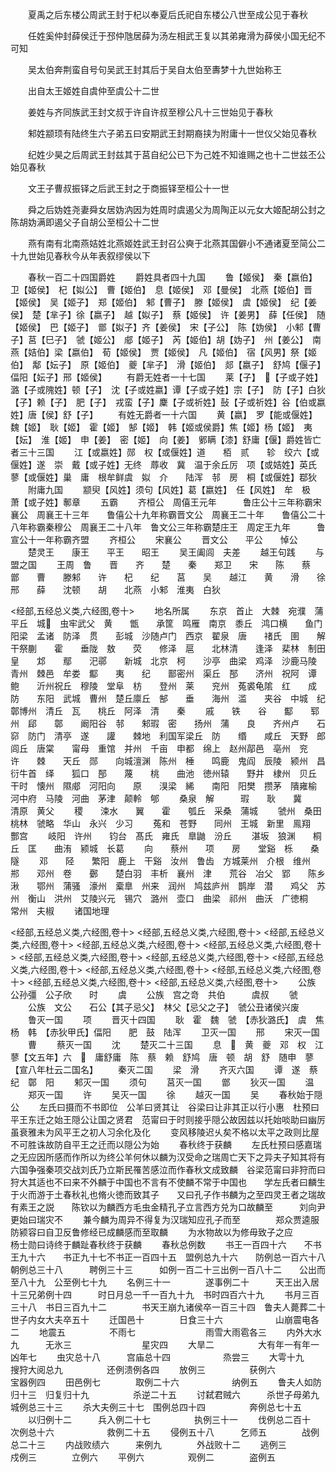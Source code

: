 <!-- { "loadSidebar": true } -->
　　夏禹之后东楼公周武王封于杞以奉夏后氏祀自东楼公八世至成公见于春秋















　　任姓奚仲封薛侯迁于邳仲虺居薛为汤左相武王复以其弟雍滑为薛侯小国无纪不可知













　　吴太伯奔荆蛮自号句吴武王封其后于吴自太伯至夀梦十九世始称王














　　出自太王姬姓自虞仲至虞公十二世















　　姜姓与齐同族武王封文叔于许自许叔至穆公凡十三世始见于春秋














　　邾姓颛顼有陆终生六子弟五曰安期武王封期裔挟为附庸十一世仪父始见春秋














　　纪姓少昊之后周武王封兹其于莒自纪公已下为己姓不知谁赐之也十二世兹丕公始见春秋














　　文王子曹叔振铎之后武王封之于商振铎至桓公十一世














　　舜之后妫姓尧妻舜女居妫汭因为姓周时虞遏父为周陶正以元女大姬配胡公封之陈胡妫满即遏父子自胡公至桓公十二世













　　燕有南有北南燕姞姓北燕姬姓武王封召公奭于北燕其国僻小不通诸夏至简公二十九世始见春秋今从年表叙缪侯以下





　　春秋一百二十四国爵姓
　　爵姓具者四十九国
　　鲁【姬侯】　秦【嬴伯】　卫【姬侯】　杞【姒公】　曹【姬伯】　息【姬侯】　邓【曼侯】　北燕【姬伯】晋【姬侯】　吴【姬子】　郑【姬伯】　邾【曹子】　滕【姬侯】　虞【姬侯】　纪【姜侯】　楚【芈子】徐【嬴子】　越【姒子】　蔡【姬侯】　许【姜男】　薛【任侯】　随【姬侯】　巴【姬子】　鄫【姒子】齐【姜侯】　宋【子公】　陈【妫侯】　小邾【曹子】莒【巳子】　虢【姬公】　郕【姬子】　芮【姬伯】胡【妫子】　州【姜公】　南燕【姞伯】梁【嬴伯】　荀【姬侯】　贾【姬侯】　凡【姬伯】　宿【风男】祭【姬伯】　鄅【妘子】　原【姬伯】　夔【芈子】　滑【姬伯】　郯【嬴子】　舒鸠【偃子】偪阳【妘子】邢【姬侯】
　　有爵无姓者一十七国
　　莱【子】　【子或子姓】潞【子或隗姓】顿【子】　沈【子或姓嬴】谭【子或子姓】宗【子】　防【子】白狄【子】赖【子】　肥【子】　戎蛮【子】麇【子或祈姓】鼔【子或祈姓】谷【伯或嬴姓】唐【侯】舒【子】
　　有姓无爵者一十六国
　　黄【嬴】　罗【能或偃姓】魏【姬】　耿【姬】　霍【姬】　郜【姬】　韩【姬或侯爵】焦【姬】杨【姬】　夷【妘】　淮【姬】　申【姜】　密【姬】　向【姜】　鄋瞒【漆】舒庸【偃】爵姓皆亡者三十三国
　　江【或嬴姓】郧　权【或偃姓】道　　栢　贰　　轸　绞六【或偃姓】遂　崇　戴【或子姓】无终　蓐收　冀　温于余丘厉　项【或姞姓】英氏　蓼【或偃姓】巢　庸　根牟鲜虞　姒　介　　陆浑　邿　房　桐【或偃姓】鄀狄
　　附庸九国
　　颛臾【风姓】须句【风姓】葛【嬴姓】　任【风姓】　牟　极　萧【或子姓】鄟章
　　五霸
　　齐桓公　周僖王元年　　　鲁庄公十三年称霸宋襄公　周襄王十三年　　鲁僖公十九年称霸晋文公　周襄王二十年　　鲁僖公二十八年称霸秦穆公　周襄王二十八年　鲁文公三年称霸楚庄王　周定王九年　　　鲁宣公十一年称霸齐盟
　　齐桓公
　　宋襄公
　　晋文公　　平公　　悼公
　　楚灵王　　康王　　平王　　昭王
　　吴王阖闾　夫差
　　越王句践
　　与盟之国
　　王周　鲁　　晋　　齐　　楚　　秦　　郑卫　　宋　　陈　　蔡　　鄫　　曹　　滕邾　　许　　杞　　纪　　莒　　吴　　越江　　黄　　滑　　徐　　邢　　薛　　沈顿　　胡　　北燕　小邾　淮夷　白狄




<经部,五经总义类,六经图,卷十>
　　地名所属
　　东京　首止　大棘　宛濮　蒲　　平丘　城　虫牢武父　黄　　甑　　承筐　鸣雁　南京　黍丘　鸿口横　　鱼门　阳梁　孟诸　防泽　贯　　彭城　沙随卢门　西京　翟泉　唐　　禇氏　圉　　解　　干祭蒯　　霍　　垂陇　敖　　荧　　修泽　扈　　北林清　　逢泽　棐林　制田　皇　　邥　　鄢　　汜鄩　　新城　北京　柯　　沙亭　曲梁　鸡泽　沙鹿马陵　青州　棘邑　牟娄　酅　　夷　　纪　　鄑密州　渠丘　郚　　济州　祝阿　谭　　鲍　　沂州祝丘　穆陵　堂阜　枋　　登州　莱　　兖州　菟裘龟隂　红　　成　　防　　东阳　武城　曹州　楚丘廪丘　郜　　垂　　海州　滥　　夹谷　中城　纪鄣博州　清丘　瓦　　桃丘　阿泽　清　　秦
　　戚　　铁　　谷　　酅　　郓州　郈　　鄣　　阚阳谷　邿　　邾瑕　密　　扬州　蒲　　良　　齐州卢　　石窌　防门　清亭　遂　　讙　　棘地　利国军梁丘　防　　缗　　咸丘　天野　郎　　闾丘　唐棠　　甯母　重馆　并州　千亩　申都　绵上　赵州鄗邑　亳州　兖　　许　　棘　　天丘　郧　　向城澶渊　陈州　棰　　鸣鹿　鬼阎　辰陵　颍州　昌衍牛首　绎　　狐口　郚　　蔑　　桃　　曲池　徳州辕　　野井　棣州　贝丘　干时　懐州　隰郕　河阳向　　原　　湨梁　絺　　南阳　阳樊　攒茅　隤雍榆　河中府　马陵　河曲　茅津　颠軨　郇
　　桑泉　解　　　瑕　　耿　　冀　　清原　黄父
　　稷　　涑水　　翼　　霍　　瓠丘　采桑　蒲城
　　虢州　桑田　　桃林　虢略　华山　永兴　少习
　　菟和　苍野　　同州　王城　新里　鳯翔　酆宫
　　岐阳　许州　　钧台　髙氏　雍氏　臯鼬　汾丘
　　湛坂　狼渊　　桐丘　匡　　曲洧　颍城　长葛
　　向　　蔡州　　项　　房　　堂谿　栎　　桑隧
　　邓　　陉　　繁阳　鹿上　干谿　汝州　鲁齿　方城莱州　介根　维州　郱　　邓州　卷　　鄾　　楚白羽　丰析　襄州　津　　荒谷　冶父　郢　　陈乡湫　　鄂州　蒲骚　濠州　槖臯　州来　润州　鸠兹庐州　鹊岸　潜　　鸡父　苏州　衡山　洪州　艾陵兴元　锡穴　潞州　壶口　曲梁　祁州　曲沃　广徳桐　　常州　夫椒
　　诸国地理








<经部,五经总义类,六经图,卷十>
<经部,五经总义类,六经图,卷十>
<经部,五经总义类,六经图,卷十>
<经部,五经总义类,六经图,卷十>
<经部,五经总义类,六经图,卷十>
<经部,五经总义类,六经图,卷十>
<经部,五经总义类,六经图,卷十>
<经部,五经总义类,六经图,卷十>
<经部,五经总义类,六经图,卷十>
<经部,五经总义类,六经图,卷十>
<经部,五经总义类,六经图,卷十>
<经部,五经总义类,六经图,卷十>
　　公族　公孙彊　公子欣　　时
　　虞
　　公族　宫之竒　共伯　　　虞叔
　　虢
　　公族　文公　　石公【其子忌父】　林父【忌父之子】　虢公丑诸侯兴废
　　鲁灭一国
　　项
　　晋灭十四国
　　耿　霍　魏　虢　【赤狄潞氏】　虞　焦　杨　韩　【赤狄甲氏】偪阳　　肥　鼓　陆浑
　　卫灭一国
　　邢
　　宋灭一国
　　曹
　　蔡灭一国
　　沈
　　楚灭二十三国
　　息　　黄　夔　邓　权　江　蓼【文五年】六　　庸舒庸　陈　蔡　赖　舒鸠　唐　顿　胡　舒　随申　蓼【宣八年杜云二国名】
　　秦灭二国
　　梁　滑
　　齐灭六国
　　谭　遂　蔡　纪　鄣　阳
　　邾灭一国
　　须句
　　莒灭一国
　　鄫
　　狄灭一国
　　温
　　郑灭一国
　　许
　　吴灭一国
　　徐
　　越灭一国
　　吴
　　春秋始于隠公
　　左氏曰摄而不书即位　公羊曰贤其让　谷梁曰让非其正以行小惠　杜预曰平王东迁之始王隠公让国之贤君　范甯曰于时则接乎隠公故因兹以托始啖助曰幽厉虽衰雅未为风平王之初人习余化及化
　　变风移陵迟乆矣不格以太平之政则比屋不可胜诛故防自平王之迁而以隠公为始
　　春秋终于获麟
　　左氏杜预曰感嘉瑞之无应因所感而作所以为终公羊何休以麟为汉受命之瑞周亡天下之异夫子知其将有六国争强秦项交战刘氏乃立斯民罹苦感泣而作春秋文成致麟　谷梁范甯曰非狩而曰狩大其适也不曰来不外麟于中国也不言有不使麟不常于中国也　　学左氏者曰麟生于火而游于土春秋礼也脩火徳而致其子　　又曰孔子作书麟为之至四灵王者之瑞故有素王之説　　陈钦以为麟西方毛虫金精孔子立言西方兑为口故麟至　　　刘向尹更始曰瑞灾不
　　兼今麟为周异不得复为汉瑞知应孔子而至　　　　郑众贾逵服防颍容曰自卫反鲁修经已成麟感而至取麟
　　为水物故以为修毋致子之应　　　　杨士勋曰诗终于麟趾春秋终于获麟
　　春秋总例数
　　书王一百四十六　　不书王九十六　　书正九十七不书正一百四十五　盟例总九十六　　防例总一百六十八朝例总三十八　　　聘例三十三　　　如例一百二十三出例一百八十二　　公出而至八十九　公至例七十九
　　名例三十一　　　　遂事例二十　　　天王出入居十三兄弟例十四　　　时日月总一千一百九十九　书时四百六十九
　　书月三百三十八　书日三百九十二　　　　书天王崩九诸侯卒一百三十四　鲁夫人薨葬二十　　　世子内女大夫卒五十
　　迁国邑十　　　　日食三十六　　　　　　山崩震电各二
　　地震五　　　　　不雨七　　　　　　　　雨雪大雨雹各三
　　内外大水九　　　无氷三　　　　　　　　星灾四
　　大旱二　　　　　大有年一有年一　　　　凶年七
　　虫灾总十八　　　宫庙总十四　　　　　　烝尝三
　　大雩十九　　　　搜狩大阅总九　　　　　还例溃例各四
　　放例三　　　　　获例六　　　　　　　　宝器例四
　　田邑例七　　　　取例二十六　　　　　　纳例五
　　鲁夫人如防归十三　归复归十九　　　　　杀逆二十五
　　讨弑君贼六　　　杀世子母弟九　　　　　城例总三十三
　　杀大夫例三十七　围例总四十四　　　　　奔例总七十五
　　以归例十二　　　兵入例二十七　　　　　执例三十一
　　伐例总二百十　　次例总十六　　　　　　救例二十五
　　侵例五十八　　　乞师五　　　　战例总二十三
　　内战败绩六　　　来例九　　　　外战败十二
　　逃例三　　　　　戍例三　　　　立例六
　　平例六　　　　　观例二　　　　盗例五

